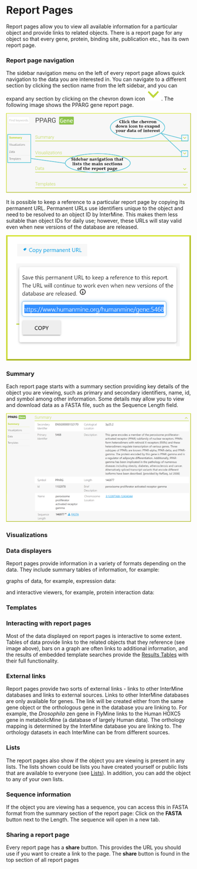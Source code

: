 # Report Pages

Report pages allow you to view all available information for a particular object and provide links to related objects. There is a report page for any object so that every gene, protein, binding site, publication etc., has its own report page. 

### Report page navigation

The sidebar navigation menu on the left of every report page allows quick navigation to the data you are interested in. You can navigate to a different section by clicking the section name from the left sidebar, and you can expand any section by clicking on the chevron down icon![](../../.gitbook/assets/arrow-removebg-preview.png). The following image shows the PPARG gene report page. 

![](../../.gitbook/assets/report-pages-main.png)

It is possible to keep a reference to a particular report page by copying its permanent URL. Permanent URLs use identifiers unique to the object and need to be resolved to an object ID by InterMine. This makes them less suitable than object IDs for daily use; however, these URLs will stay valid even when new versions of the database are released.

![](../../.gitbook/assets/copy-url.png)

### Summary

Each report page starts with a summary section providing key details of the object you are viewing, such as primary and secondary identifiers, name, id, and symbol among other information. Some details may allow you to view and download data as a FASTA file, such as the Sequence Length field. 

![](../../.gitbook/assets/summary.png)

### Visualizations

### Data displayers

Report pages provide information in a variety of formats depending on the data. They include summary tables of information, for example:

graphs of data, for example, expression data:

and interactive viewers, for example, protein interaction data:

### Templates

### Interacting with report pages

Most of the data displayed on report pages is interactive to some extent. Tables of data provide links to the related objects that they reference \(see image above\), bars on a graph are often links to additional information, and the results of embedded template searches provide the [Results Tables](https://flymine.readthedocs.io/en/latest/results-tables/Documentationresultstables.html#resultstables) with their full functionality.

### External links

Report pages provide two sorts of external links - links to other InterMine databases and links to external sources. Links to other InterMine databases are only available for genes. The link will be created either from the same gene object or the orthologous gene in the database you are linking to. For example, the _Drosophila_ zen gene in FlyMine links to the Human HOXC5 gene in metabolicMine \(a database of largely Human data\). The orthology mapping is determined by the InterMine database you are linking to. The orthology datasets in each InterMine can be from different sources.

### Lists

The report pages also show if the object you are viewing is present in any lists. The lists shown could be lists you have created yourself or public lists that are available to everyone \(see [Lists](https://flymine.readthedocs.io/en/latest/lists/overview/Documentationlists.html#lists)\). In addition, you can add the object to any of your own lists.

### Sequence information

If the object you are viewing has a sequence, you can access this in FASTA format from the summary section of the report page: Click on the **FASTA** button next to the Length. The sequence will open in a new tab.

### Sharing a report page

Every report page has a **share** button. This provides the URL you should use if you want to create a link to the page. The **share** button is found in the top section of all report pages

